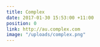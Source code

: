 ```yaml
---
title: Complex
date: 2017-01-30 15:53:00 +11:00
position: 0
link: http://au.complex.com
image: "/uploads/complex.png"
---
```


